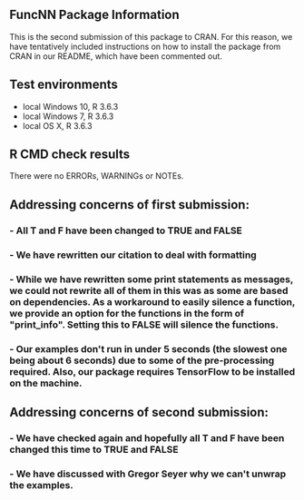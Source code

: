 ## FuncNN Package Information
This is the second submission of this package to CRAN.  For this reason, we have tentatively included instructions on how to install the package from CRAN in our README, which have been commented out.

## Test environments
* local Windows 10, R 3.6.3
* local Windows 7, R 3.6.3
* local OS X, R 3.6.3

## R CMD check results
There were no ERRORs, WARNINGs or NOTEs. 

## Addressing concerns of first submission:

### - All T and F have been changed to TRUE and FALSE
### - We have rewritten our citation to deal with formatting
### - While we have rewritten some print statements as messages, we could not rewrite all of them in this was as some are based on dependencies. As a workaround to easily silence a function, we provide an option for the functions in the form of "print_info". Setting this to FALSE will silence the functions.
### - Our examples don't run in under 5 seconds (the slowest one being about 6 seconds) due to some of the pre-processing required. Also, our package requires TensorFlow to be installed on the machine.

## Addressing concerns of second submission:

### - We have checked again and hopefully all T and F have been changed this time to TRUE and FALSE
### - We have discussed with Gregor Seyer why we can't unwrap the examples. 